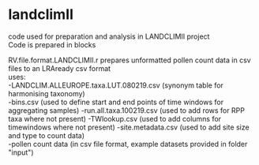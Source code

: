 # landclimII
code used for preparation and analysis in LANDCLIMII project  
Code is prepared in blocks  
  
RV.file.format.LANDCLIMII.r prepares unformatted pollen count data in csv files to an LRAready csv format  
uses:  
-LANDCLIM.ALLEUROPE.taxa.LUT.080219.csv (synonym table for harmonising taxonomy)  
-bins.csv (used to define start and end points of time windows for aggregating samples)
-run.all.taxa.100219.csv (used to add rows for RPP taxa where not present)
-TWlookup.csv (used to add columns for timewindows where not present)
-site.metadata.csv (used to add site size and type to count data)  
-pollen count data (in csv file format, example datasets provided in folder "input")

